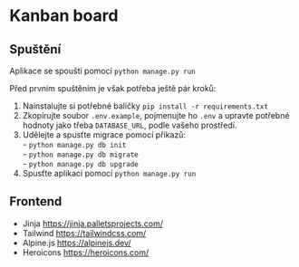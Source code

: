 # Kanban board

## Spuštění
Aplikace se spouští pomocí `python manage.py run`  

Před prvním spuštěním je však potřeba ještě pár kroků:  
1. Nainstalujte si potřebné balíčky `pip install -r requirements.txt`
1. Zkopírujte soubor `.env.example`, pojmenujte ho `.env` a upravte potřebné hodnoty jako třeba `DATABASE_URL`, podle vašeho prostředí.
2. Udělejte a spusťte migrace pomocí příkazů:   
        - `python manage.py db init`  
        - `python manage.py db migrate`  
        - `python manage.py db upgrade`  
3. Spusťte aplikaci pomocí `python manage.py run`  

## Frontend
- Jinja https://jinja.palletsprojects.com/
- Tailwind https://tailwindcss.com/
- Alpine.js https://alpinejs.dev/
- Heroicons https://heroicons.com/